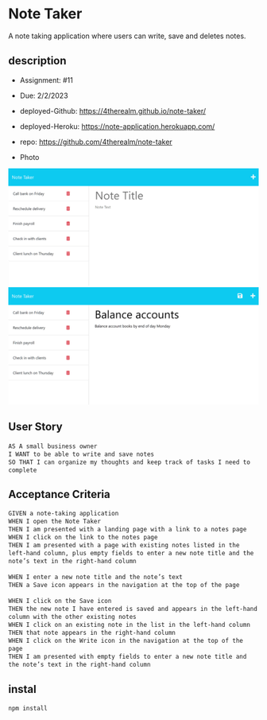 # Note Taker  
A note taking application where users can write, save and deletes notes.


## description
* Assignment: #11
* Due: 2/2/2023  
* deployed-Github: https://4therealm.github.io/note-taker/
* deployed-Heroku: https://note-application.herokuapp.com/
* repo: https://github.com/4therealm/note-taker 

* Photo
<img src="/Assets/11-express-homework-demo-01.png" alt="note card home screen">
<img src="/Assets/11-express-homework-demo-02.png" alt="note card editor page">

## User Story

```
AS A small business owner
I WANT to be able to write and save notes
SO THAT I can organize my thoughts and keep track of tasks I need to complete
```


## Acceptance Criteria

```
GIVEN a note-taking application
WHEN I open the Note Taker
THEN I am presented with a landing page with a link to a notes page
WHEN I click on the link to the notes page
THEN I am presented with a page with existing notes listed in the left-hand column, plus empty fields to enter a new note title and the note’s text in the right-hand column

WHEN I enter a new note title and the note’s text
THEN a Save icon appears in the navigation at the top of the page

WHEN I click on the Save icon
THEN the new note I have entered is saved and appears in the left-hand column with the other existing notes
WHEN I click on an existing note in the list in the left-hand column
THEN that note appears in the right-hand column
WHEN I click on the Write icon in the navigation at the top of the page
THEN I am presented with empty fields to enter a new note title and the note’s text in the right-hand column
```

## instal  

```
npm install  

```  






